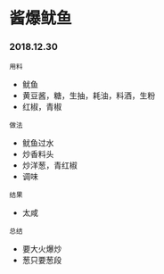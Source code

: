 # 酱爆鱿鱼

### 2018.12.30

```
用料
```

* 鱿鱼
* 黄豆酱，糖，生抽，耗油，料酒，生粉 
* 红椒，青椒


```
做法
```

* 鱿鱼过水
* 炒香料头
* 炒洋葱，青红椒
* 调味

```
结果
```

* 太咸

```
总结
```

* 要大火爆炒
* 葱只要葱段

